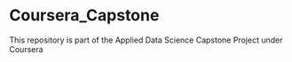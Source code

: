 # Coursera_Capstone
This repository is part of the Applied Data Science Capstone Project under Coursera
